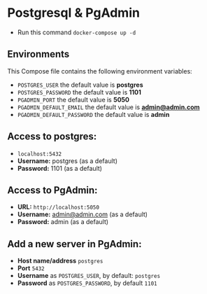 # Postgresql & PgAdmin


* Run this command `docker-compose up -d`


## Environments
This Compose file contains the following environment variables:

* `POSTGRES_USER` the default value is **postgres**
* `POSTGRES_PASSWORD` the default value is **1101**
* `PGADMIN_PORT` the default value is **5050**
* `PGADMIN_DEFAULT_EMAIL` the default value is **admin@admin.com**
* `PGADMIN_DEFAULT_PASSWORD` the default value is **admin**

## Access to postgres: 
* `localhost:5432`
* **Username:** postgres (as a default)
* **Password:** 1101 (as a default)

## Access to PgAdmin: 
* **URL:** `http://localhost:5050`
* **Username:** admin@admin.com (as a default)
* **Password:** admin (as a default)

## Add a new server in PgAdmin:
* **Host name/address** `postgres`
* **Port** `5432`
* **Username** as `POSTGRES_USER`, by default: `postgres`
* **Password** as `POSTGRES_PASSWORD`, by default `1101`